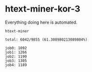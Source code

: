 # htext-miner-kor-3

Everything doing here is automated.

```
htext-miner

total: 6042/9855 (61.308980213089804%)

job0: 1092
job1: 1266
job2: 1190
job3: 1305
job4: 1189
```